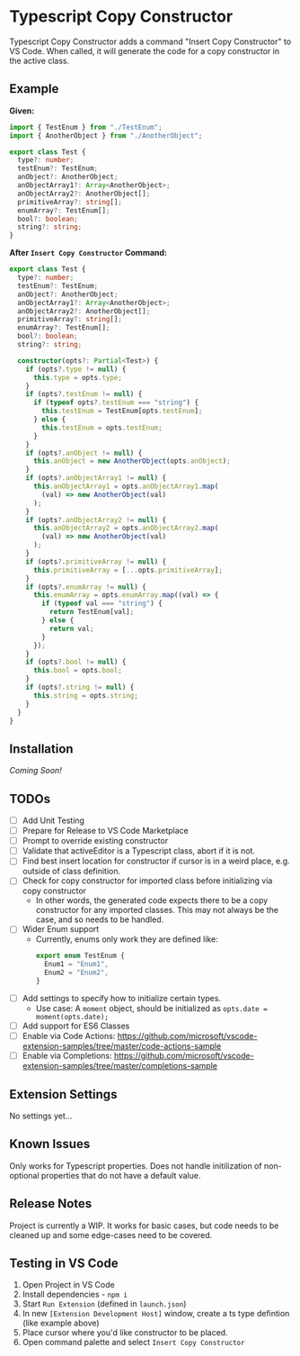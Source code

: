 # Typescript Copy Constructor

Typescript Copy Constructor adds a command "Insert Copy Constructor" to VS Code. When called, it will generate the code for a copy constructor in the active class.

## Example

**Given:**

```typescript
import { TestEnum } from "./TestEnum";
import { AnotherObject } from "./AnotherObject";

export class Test {
  type?: number;
  testEnum?: TestEnum;
  anObject?: AnotherObject;
  anObjectArray1?: Array<AnotherObject>;
  anObjectArray2?: AnotherObject[];
  primitiveArray?: string[];
  enumArray?: TestEnum[];
  bool?: boolean;
  string?: string;
}
```

**After `Insert Copy Constructor` Command:**

```typescript
export class Test {
  type?: number;
  testEnum?: TestEnum;
  anObject?: AnotherObject;
  anObjectArray1?: Array<AnotherObject>;
  anObjectArray2?: AnotherObject[];
  primitiveArray?: string[];
  enumArray?: TestEnum[];
  bool?: boolean;
  string?: string;

  constructor(opts?: Partial<Test>) {
    if (opts?.type != null) {
      this.type = opts.type;
    }
    if (opts?.testEnum != null) {
      if (typeof opts?.testEnum === "string") {
        this.testEnum = TestEnum[opts.testEnum];
      } else {
        this.testEnum = opts.testEnum;
      }
    }
    if (opts?.anObject != null) {
      this.anObject = new AnotherObject(opts.anObject);
    }
    if (opts?.anObjectArray1 != null) {
      this.anObjectArray1 = opts.anObjectArray1.map(
        (val) => new AnotherObject(val)
      );
    }
    if (opts?.anObjectArray2 != null) {
      this.anObjectArray2 = opts.anObjectArray2.map(
        (val) => new AnotherObject(val)
      );
    }
    if (opts?.primitiveArray != null) {
      this.primitiveArray = [...opts.primitiveArray];
    }
    if (opts?.enumArray != null) {
      this.enumArray = opts.enumArray.map((val) => {
        if (typeof val === "string") {
          return TestEnum[val];
        } else {
          return val;
        }
      });
    }
    if (opts?.bool != null) {
      this.bool = opts.bool;
    }
    if (opts?.string != null) {
      this.string = opts.string;
    }
  }
}
```

## Installation

_Coming Soon!_

## TODOs

- [ ] Add Unit Testing
- [ ] Prepare for Release to VS Code Marketplace
- [ ] Prompt to override existing constructor
- [ ] Validate that activeEditor is a Typescript class, abort if it is not.
- [ ] Find best insert location for constructor if cursor is in a weird place, e.g. outside of class definition.
- [ ] Check for copy constructor for imported class before initializing via copy constructor
  - In other words, the generated code expects there to be a copy constructor for any imported classes. This may not always be the case, and so needs to be handled.
- [ ] Wider Enum support
  - Currently, enums only work they are defined like:
    ```typescript
    export enum TestEnum {
      Enum1 = "Enum1",
      Enum2 = "Enum2",
    }
    ```
- [ ] Add settings to specify how to initialize certain types.
  - Use case: A `moment` object, should be initialized as `opts.date = moment(opts.date);`
- [ ] Add support for ES6 Classes
- [ ] Enable via Code Actions: https://github.com/microsoft/vscode-extension-samples/tree/master/code-actions-sample
- [ ] Enable via Completions: https://github.com/microsoft/vscode-extension-samples/tree/master/completions-sample

## Extension Settings

No settings yet...

## Known Issues

Only works for Typescript properties. Does not handle initilization of non-optional properties that do not have a default value.

## Release Notes

Project is currently a WIP. It works for basic cases, but code needs to be cleaned up and some edge-cases need to be covered.

## Testing in VS Code

1. Open Project in VS Code
2. Install dependencies - `npm i`
3. Start `Run Extension` (defined in `launch.json`)
4. In new `[Extension Development Host]` window, create a ts type defintion (like example above)
5. Place cursor where you'd like constructor to be placed.
6. Open command palette and select `Insert Copy Constructor`
